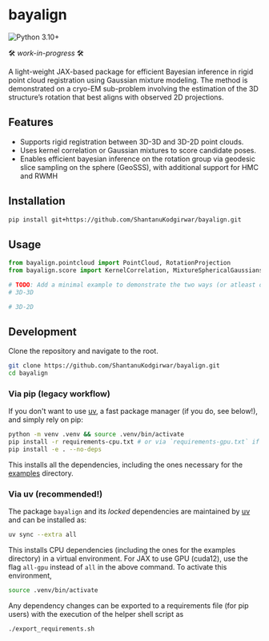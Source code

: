 # bayalign
![Python 3.10+](https://img.shields.io/badge/Python-3.10%2B-blue?logo=python&logoColor=white)

🛠️ *work-in-progress* 🛠️

A light-weight JAX-based package for efficient Bayesian inference in rigid point cloud registration using Gaussian mixture modeling. The method is demonstrated on a cryo-EM sub-problem involving the estimation of the 3D structure’s rotation that best aligns with observed 2D projections. 

## Features
- Supports rigid registration between 3D-3D and 3D-2D point clouds.
- Uses kernel correlation or Gaussian mixtures to score candidate poses.
- Enables efficient bayesian inference on the rotation group via geodesic slice sampling on the sphere (GeoSSS), with additional support for HMC and RWMH 

## Installation

```bash
pip install git+https://github.com/ShantanuKodgirwar/bayalign.git
```

## Usage

```python
from bayalign.pointcloud import PointCloud, RotationProjection
from bayalign.score import KernelCorrelation, MixtureSphericalGaussians

# TODO: Add a minimal example to demonstrate the two ways (or atleast one)
# 3D-3D

# 3D-2D
```

## Development

Clone the repository and navigate to the root.

```bash
git clone https://github.com/ShantanuKodgirwar/bayalign.git
cd bayalign
```

### Via pip (legacy workflow)

If you don't want to use [uv](https://github.com/astral-sh/uv), a fast package manager (if you do, see below!), and simply rely on pip:

```bash
python -m venv .venv && source .venv/bin/activate
pip install -r requirements-cpu.txt # or via `requirements-gpu.txt` if you have a GPU with cuda12
pip install -e . --no-deps
```

This installs all the dependencies, including the ones necessary for the [examples](examples/) directory.

### Via uv (recommended!)

The package `bayalign` and its *locked* dependencies are maintained by [uv](https://github.com/astral-sh/uv) and can be installed as:

```bash
uv sync --extra all
```
This installs CPU dependencies (including the ones for the examples directory) in a virtual environment. For JAX to use GPU (cuda12), use the flag `all-gpu` instead of `all` in the above command. To activate this environment, 

```bash
source .venv/bin/activate
```

Any dependency changes can be exported to a requirements file (for pip users) with the execution of the helper shell script as 

```bash
./export_requirements.sh
```

